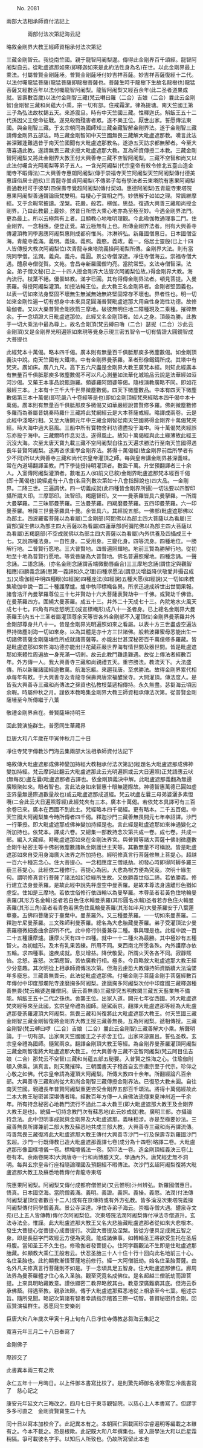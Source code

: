 ﻿　　No. 2081

兩部大法相承師資付法記上

　　　　兩部付法次第記海云記


略敘金剛界大教王經師資相承付法次第記

三藏金剛智云。我從南竺國。親于龍智阿阇梨邊。傳得此金剛界百千頌經。龍智阿阇梨自云。從毗盧遮那如來(即釋迦如來是此約法性身為名)在世。以此金剛界最上乘法。付屬普賢金剛薩埵。普賢金剛薩埵付妙吉祥菩薩。妙吉祥菩薩復經十二代。以法付囑龍猛菩薩(龍猛菩薩即龍樹菩薩也。菩薩生時于龍樹下生故名龍樹也)龍猛菩薩又經數百年以法付囑龍智阿阇梨。龍智阿阇梨又經百余年(此二圣者道果成就。皆壽數百歲)以法付金剛智三藏(梵云囀曰羅（二合）吉娘（二合）曩此云金剛智)金剛智三藏和尚蘊大小乘。宗一切有部。住戒霜潔。律為提塘。南天竺國王第三子為弘法故杖錫五天。來游震旦。時有中天竺國三藏。性釋迦氏。斛飯王五十二代孫因父王使命征戰。遂見殺戮殘害者眾。遂不樂王位。厭世出家。誓愿傳法東國。與金剛智三藏。于玄宗朝同為國師知三藏金藏智解金剛界法。遂于金剛智三藏請傳金剛界五部法。時三藏金剛智知中天竺國無畏三藏解大毗盧遮那教。嘆言此法甚深難逢難遇昔于南天竺國聞有大毗盧遮那教名。遂游五天訪求都無解者。今至大唐喜遇此教。遂請無畏三藏求授大毗盧遮那大教。亙為師資傳授二本教。三藏金剛智阿阇梨又將此金剛界大教王付大興善寺三藏不空智阿阇梨。三藏不空智和尚又以此法付囑含光阿阇梨等弟子五人。一含光阿阇梨(代宗皇帝有敕令修北五臺山造金閣寺不暇傳法)二大興善寺惠朗阿阇梨(傳于崇福寺天竺阿阇梨天竺阿阇梨傳付德美惠謹俗居士趙玖)三青龍寺曇貞阿阇梨(不傳弟子每有學法者云東塔院有惠果阿阇梨善通教相可于彼學)四保壽寺覺超阿阇梨(傳付契如。惠德阿阇梨)五青龍寺東塔院惠果阿阇梨善通聲論唐梵雙明。每棲心于實相之門。妙悟解于如如之理。常諷維摩經。又于余暇常披讀。涅槃。花嚴。般若。楞伽。思益。復遇大興善三藏和尚授金剛界。乃曰此教最上最妙。然昔日所悟大乘心地亦為至極至妙。今遇金剛界法門。更為最上。所以云極無有上者。且顯教心地唯明理觀。今此瑜伽教通理事二門。住金剛界。一念相應。便登正覺。故云極無有上也。所傳金剛界法者。則有大興善寺傳灌頂教同學惠應阿阇梨惠則成都府惟尚。汴淋辨弘。新羅國僧惠日。日本國僧空海。青龍寺義滿。義明。義操。義照。義愍。義政。義一。俗居士靈殷(已上十四人皆傳授大教次阿阇梨位)次青龍寺東塔院義操阿阇梨所傳。金剛界大法。則有當院同學僧。法潤。義貞。義舟。義圓。景公寺僧深達。凈住寺僧海云。崇福寺僧大遇。醴泉寺僧從賀。文苑。會昌寺新羅國僧圴亮。當院常堅。玄法寺僧智深。法全。弟子僧文秘(已上一十四人授金剛界大法皆次阿阇梨位故。)得金剛界大教。海內流行。枝葉不絕。優曇缽教。滿字已圓。其有得傳金剛界法者。頓見菩提。入曼荼羅。得授阿阇梨灌頂。如授法輪王位。此大教王名金剛界者。金剛者堅固義也。以表一切如來法身堅固不壞無生無滅無始無終堅固常存不壞也。界者性也。明一切如來金剛性遍一切有想身中本來具足圓滿普賢毗盧遮那大用自性身海性功德。故修瑜伽者。又以大樂普賢金剛欲箭三摩地。破彼無明住地二障種現及二乘種。摧碎無余。于一念頃證大日毗盧遮那位。此經又名金剛頂者。如人之身。頂最為勝。此教于一切大乘法中最為尊上。故名金剛頂(梵云縛曰嚕（二合）瑟抳（二合）沙此云金剛頂)又是金剛界光明遍照如來現等覺身示現三密五智令一切有情證大圓鏡智成大菩提也

此經梵本十萬偈。略本四千偈。廣本則有無量百千俱胝那庾多微塵數偈。如金剛頂義決中說。南天竺國有大鐵塔。中有金剛界曼荼羅。圣者形像鐵鑄所成。其塔中有梵夾。廣如床。廣八九尺。高下五六尺盡是金剛界大教王廣梵本經。則知此經廣本有無量百千俱胝那庾多微塵數偈不可以凡心測量如法華化城喻品云說是法華經如洹河沙偈。又藥王本事品說甄迦羅。頻婆羅阿閦婆等偈。隨根演教廣略不同。即如花嚴經三本。上本有十三千大千世界微塵數偈。四天下微塵數品。中本有四天下微塵數偈第三本十萬偈(即花嚴八十卷經等是也)即如金剛頂經梵夾經略本四千偈中本十萬偈。廣本則有無量百千俱胝那庾多微偈又如華嚴經說普賢修多羅。佛剎微塵數修多羅而為眷屬昔姚秦時羅什三藏將此梵網經云是大本菩薩戒經。略譯成兩卷。云是此經中淺略行相。又至大唐開元年中三藏金剛智從南天竺國將得金剛界十萬偈梵夾經。時大海中過大惡風。三船中所有寶物舍利功德盡投于海中。時十萬偈梵夾經誤忘亦投于海中。三藏爾時作息災法。遂得風止。故知十萬偈經與此土緣薄故此經王沉沒大海。次至太唐天寶九載三藏不空阿阇梨自往五天遍求勝法行至南天竺國得遇長年普賢阿阇梨。遂再咨求重學金剛界法。將得十萬偈經(故金剛界前后所學者有少不同)所以大興善寺三藏和尚代宗皇帝灌頂之師。每與皇帝講金剛界甚深義味。常在內道場翻譯圣教。門下學徒授持明灌頂者。數盈千萬。升堂預翻譯者三十余人。入室傳阿阇梨灌頂者。數唯五人(如前文已敘)金剛界毗盧遮那梵本經百千偈(即十萬偈也)說經處有十八會(名目列數次第如十八會指歸說也)四大品。一金剛界。二降三世。三遍調伏。四一切義成就(此四種皆金剛界所攝)一切法要以四智印攝所謂大印。三摩耶印。法智印。羯磨智印。又一一曼荼羅皆具六曼拏羅。一所謂大曼拏羅。二三昧耶曼荼羅。三法曼荼羅。四羯磨曼荼羅。五四印曼荼羅。六一印曼荼羅。唯降三世曼荼羅具十曼。余皆具六。其經說五部。一佛部(毗盧遮那佛以為部主。四波羅蜜菩薩以為看屬)二金剛部(阿閦佛以為部主四大菩薩以為看屬)三寶部(寶生佛以為部主四大菩薩以為看屬)四蓮華部(阿彌陀佛以為部主四大菩薩以為看屬)五羯磨部(不空成就佛以為部主四大菩薩以為看屬)內外供養及四攝成三十七。又說四種法身。一自性身。二受用身。三變化身。四等流身。四種地位。一勝解行地。二普賢行愿地。三大普賢地。四普遍照輝地。地前三賢為勝解行地。從初地至十地為普賢行愿地。等覺菩薩為大普賢地。佛名普遍照耀地。四種念誦。一聲念誦。二語念誦。(亦名金剛念誦謂舌端微動唇齒合)三三摩地念誦(謂住定與觀智相應)四勝義念誦(思第一義諦如久之理)四種求愿法(謂息災增益降伏敬愛并攝召成五)又瑜伽經中明四種眼(如經說)四種座法(如經說)五種大愿(如經說)又一切如來教集瑜伽中說一百二十種護摩爐。爐中執印標幟各異。所求迅速成辨世出世間果報。諸會浩汗內曼拏羅尊位三十七并賢劫十六大菩薩表賢劫中一千佛。或賢劫千佛皆。在曼荼羅四方。圍繞大曼荼羅。成五十三。并外二十天成七十三。內院地水火風天成七十七。四角有四忿怒明王(或宣標幟形)成八十一圣者身。已上總名金剛界大曼荼羅王(內五十三圣者屬灌頂尊余天等皆各外金剛部不入灌頂位)金剛界曼荼羅并外金剛部尊身共八十一。皆是金剛界光明遍照如來之看屬。以表十方三世盡虛空遍法界持微塵剎海一切如來身。以為其體是亦十方三世諸佛。般若波羅蜜母悉能出生一切諸佛菩薩金剛薩埵性所成就諸菩薩等。亦能出世甚深秘密百千萬億修多羅藏。皆是毗盧遮那如來性海功德亦能出世花藏莊嚴世界海有情世間及器世間。皆是毗盧遮那如來體性周遍故一身充滿一切剎。故云此教門難逢難遇。故從上傳法者經數百年。外方傳一人。我大興善寺三藏和尚親禮五天。重咨勝法。教流天下。大法盛傳。所以新羅諸國經逾數萬。航海忘軀。來趨我唐。至求勝法。故得金剛界累代相承每年有敕。于大興善寺及青龍寺保壽興唐崇福醲泉寺。大開灌頂。傳法度人。是皆我大興善寺三藏和尚傳法之孫資也弘教枝葉遞相傳持。永久無盡。苾芻海云頃因余暇。時屬仲秋之月。謹依本教略集金剛界大教王師資相承傳法次第。從普賢金剛薩埵至今所傳繼于八葉

敬禮金剛界自在。普賢薩埵持明王

回此贊演施群生。普愿同生華藏界

巨唐大和八年歲在甲寅仲秋月二十日

凈住寺梵字傳教沙門海云集兩部大法相承師資付法記下

略敘傳大毗盧遮那成佛神變加持經大教相承付法次第記(經題名大毗盧遮那成佛神變加持經。梵云摩訶此翻云大毗盧遮那此云光明遍照或云大日遍照)正梵語應云吠(無每反)盧左曩(毗盧遮那者古譯也。依金剛頂義決中解。此毗盧遮那義翻為無邊廣眼聚如來。眼者智也。言此法身如來智惠十眼無邊際故。神德智惠萬德已圓如虛空界量無邊際過數量故也)或云毗盧遮那成道經。梵云吠盧左曩三母弟婆灑多素怛囕(二合此云大日遍照尊經)此經梵夾有三本。廣本十萬偈。若依梵本具譯可有三百余卷已來。廣本在西國不到此土。梵經略本四千偈經。更有略本。二千五百偈。中天竺國大阿阇梨集今時所傳者四千偈。釋迦沙門三藏善無畏開元七年奉詔譯。沙門一行筆授。即大毗盧遮那成佛神變加持經是也。言此經是毗盧遮那如來神通變化之所加持也。依梵本。譯成六卷。又總集一部教持念次第共成一卷。成七卷。共成一部。編入大藏經。時毗盧遮那如來在金剛法界宮。與普賢等諸大菩薩十佛剎微塵數金剛牛秘密主等十佛剎微塵數諸執金剛護世主天等。其數無量不可稱說。皆是毗盧遮那如來自受用身海廣大法界之所加持也。經明修真言行菩薩修無上菩提心。超越一百六十種忘念心。住大菩提心。一念相應度三僧祇劫。初發心時即得阿耨多羅三藐三菩提心。此經依二種修行。菩提心為因。大悲為根方便為究竟。次明十緣生句。謂明修真言行菩薩了諸法如幻從緣所生故。又依勝義世俗二諦。若依勝義。修行建立法身曼荼羅。是故此經中說先枰虛空中曼荼羅。是故本尊法身遠離形色猶如虛空。住如是三摩地。若依世俗修行依四輪以為曼拏羅。本尊圣者若黃色住地輪曼荼羅(其形方名金輪)圣者若白色住水輪曼荼羅(其形圓名水輪)圣者若赤色住火輪曼荼羅(其形三角)圣者若青色若黑色住風輪曼荼羅(其形如半月)大曼荼羅安于八葉蓮華臺。五佛四菩薩安于臺葉中。曼荼羅外。又三種曼荼羅。一一切如來曼荼羅。二釋迦牟尼曼荼羅。三文殊師利曼荼羅。總名為大悲胎藏曼荼羅。弟子受灌頂法少曼荼羅極微細委曲余部所不代。此中修行供養兼存二種。事與理是也。此經中說一百二十五種護摩爐。護摩火天有四十四種。就中一十二種火為最勝。其中極妙有五種智火。為初爐形。及木有乳果苦練。所用不同。東西南北所愿各殊。內外護摩亦依五輪。求四種事。速疾成就。息災增益。降伏敬愛。所謂火天各各不同。寂靜熙怡。忿怒。喜怒。次第應智。苦依廣教行相。極多。今且略敘大毗盧遮那大教王經少分意趣。其次明從上相承師資傳法次第。但海云慮恐大教傳持師資斷續大法淪墜年多廢忘。三藏善無畏云。此法從毗盧遮那佛。付囑金剛手菩薩金剛手菩薩經數百年傳付中印度那爛陀寺達磨掬多阿阇梨。達磨掬多阿阇梨次付中印度國三藏釋迦種善無畏(梵云輪婆迦羅僧訶。唐云善無畏)三藏學究五明教閑三藏五天藝業無不備能。斛飯王五十二代之孫也。舍襲王位。出家入道。開元七年從西國。將大毗盧遮梵夾經等來至此國。玄宗皇帝禮為國師。隨駕兩京。翻譯大毗盧遮那等經為大毗盧遮那曼荼羅灌頂大阿阇梨。無畏三藏和尚復將此大毗盧遮那大教王。付天竺國三藏金剛智三藏金剛智復將金剛界大教王授三藏善無畏。互為阿阇梨。遞相傳授。三藏金剛智(梵云嚩曰啰（二合）吉娘（二合）曩此云金剛智)三藏善解大小乘。解聲明論。于一切有部。出家南天竺國國王之子亦舍王位。出家來游震且。誓弘圣教。玄宗皇帝禮為國師。隨駕兩京。翻譯金剛頂大教王等經。為金剛界曼荼羅灌頂阿阇梨三藏金剛智復將大毗盧遮那大教王。付大興善寺三藏不空智阿阇梨(梵云阿目佉吉娘（二合）那梵云不空智)三藏和尚蘊五部五秘要。入普賢之性海之心。住瑜伽則頓入佛乘。演真言。則天魔摧碎。三朝國書天子稽首自玄宗肅宗至于代宗。珍仰之心敬之如佛。代宗皇帝請為灌頂大阿阇梨。所傳大教四十余年。所翻經論凡百余部。大興善寺三藏和尚從大和尚金剛智三藏傳授金剛界法。已復恐大教未圓。自往南天竺國。親禮長年普賢阿阇梨重更咨受金剛界五部百千頌法。將得十萬偈經故此二本大教王秘密甚深堪傳者稀。經數百年方傳一人自佛法流傳東夏神州近一千余年。所有持念秘密心地教門流行不過此二本大教王(即大毗盧遮那大教王及金剛界大教王是也)。統攝一切持念教門次有蘇悉地(此云妙成就)教。廣明三部。亦攝論持念法。此中但明事成就與金剛界及大毗盧遮那。義味相涉。亦是至極要妙法。三藏善無畏所譯兼前二部大教及蘇悉地共成三部大教。大興善寺三藏和尚再譯流傳。時善無畏三藏復將此大毗盧遮那大教王傳付大興善寺沙門一行及保壽寺新羅國沙門玄超。沙門一行既傳教已造大毗盧遮那義譯七卷(成分為十四卷)略譯二卷。大毗盧遮那形像圖樣壇儀一卷。標幟壇儀法一卷。契印法一卷。造金剛頂經義決三卷(上卷有本。余兩卷闕本)大興唐寺一行和尚博膽天文。學通內外。唐梵經史無不洞明。每與玄宗皇帝行座相隨論理國及預翻經不暇傳法。次沙門玄超阿阇梨復將大毗盧遮那大教王及蘇悉地教傳付青龍寺東塔

院惠果阿阇梨。阿阇梨又傳付成都府僧惟尚(又云惟明)汴州辨弘。新羅國僧惠日。悟真。日本國空海。當院僧義滿。義明。義證。義照。義操。義愍。法潤(付法傳阿阇梨灌頂位者數百十二人)或有在京傳持或有外方弘教。皆多淪沒次東塔院義操阿阇梨傳付同學僧義真。景公寺深達。凈住寺弟子海云。崇福寺僧大遇。醴泉寺文苑(已上五人皆傳教)傳付次阿阇梨位。次東塔院法潤阿阇梨傳付凈法寺僧道升。玄法寺法全。惟謹。此大毗盧遮那大教王又名大悲胎藏毗盧遮那者從如來大悲根本。發生大菩提心從菩提心成菩提行。次證大菩提及涅槃。皆從方便具足成就五智之身。即是長惡字門故經云方便為究竟。能成諸佛事。如轉輪圣王將欲受生托在圣后母腹。當知圣王不久生也。修瑜伽者發菩提心。住阿字觀觀法不生即是住毗盧遮那胎藏。如顯教大乘仁王般若云。伏忍圣胎三十人十住十行十回向此名地前三十心。名住圣胎也。此約顯教漸悟菩薩地前修行。經一大阿僧祇劫。始名住圣胎菩薩。由名外凡夫修真言行菩薩則不如是。于一念頃具足五智身。住大毗盧遮那佛位。廊周法界為曼荼羅體才住心名入圣胎。觀至究竟名成佛位。是名超越三僧祇劫而證菩提。上來具明眙藏教意。謹依顯密二教界略敘其由。教意深廣難窮其底。但海云忝承佛蔭。得遇至教。親承法眼。傳于大毗盧遮那蘇悉地從上相承至今七葉。粗述宗旨。隨所見聞。略記次第諸有智者幸請指示稽首三際一切智。普賢秘密持金剛。回茲贊演福群生。悉愿同生安樂剎

巨唐大和八年歲次甲寅十月上旬有八日凈住寺傳教苾芻海云集記之

寬喜元年三月二十八日奉寫了

金剛佛子

際辨交了

此書異本兩三有之歟

永仁五年十一月晦日。以上件御本書寫比校了。是則驚先師御名凌寒雪忘冷風書寫了　慈心記之

康安元年延文六三晦改之。四月七日于東寺觀智院。以慈心上人本書寫了。但謬字多多可直之　金剛資賢寶生二十九

同十日以寫本加校合了。此記異本有之。本朝圓仁圓載圓珍宗睿遍明等編載之本雖有之。今本不載之。恐是根歟。此記既大和八年撰集也。彼入唐學法大和以后星霜稍隔。爭可載彼名字乎。以知后人所致也。仍故所寫留此本也
